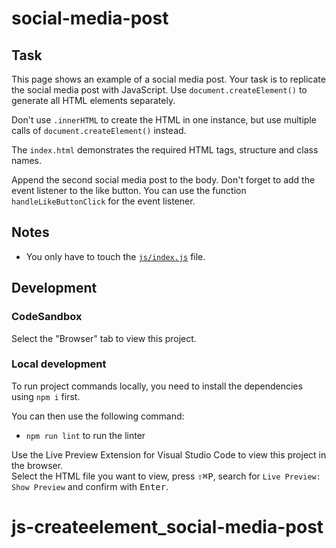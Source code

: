 # social-media-post

## Task

This page shows an example of a social media post. Your task is to replicate the social media post with JavaScript. Use `document.createElement()` to generate all HTML elements separately.

Don't use `.innerHTML` to create the HTML in one instance, but use multiple calls of `document.createElement()` instead.

The `index.html` demonstrates the required HTML tags, structure and class names.

Append the second social media post to the body. Don't forget to add the event listener to the like button. You can use the function `handleLikeButtonClick` for the event listener.

## Notes

- You only have to touch the [`js/index.js`](./js/index.js) file.

## Development

### CodeSandbox

Select the "Browser" tab to view this project.

### Local development

To run project commands locally, you need to install the dependencies using `npm i` first.

You can then use the following command:

- `npm run lint` to run the linter

Use the Live Preview Extension for Visual Studio Code to view this project in the browser.  
Select the HTML file you want to view, press <kbd>⇧</kbd><kbd>⌘</kbd><kbd>P</kbd>, search for `Live Preview: Show Preview` and confirm with <kbd>Enter</kbd>.
# js-createelement_social-media-post
